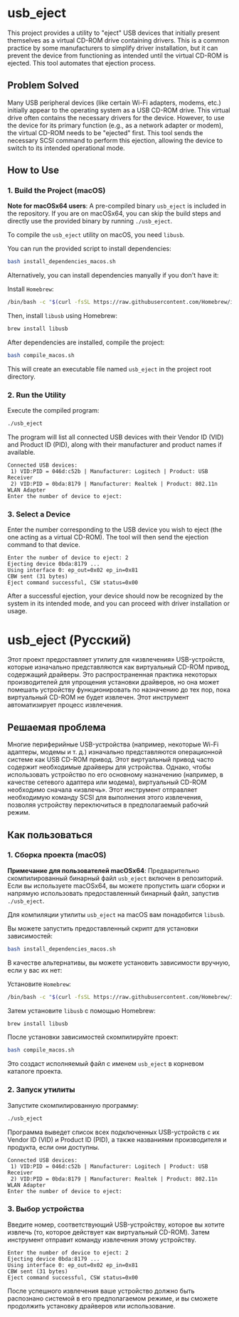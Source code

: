 # usb_eject

This project provides a utility to "eject" USB devices that initially present themselves as a virtual CD-ROM drive containing drivers. This is a common practice by some manufacturers to simplify driver installation, but it can prevent the device from functioning as intended until the virtual CD-ROM is ejected. This tool automates that ejection process.

## Problem Solved

Many USB peripheral devices (like certain Wi-Fi adapters, modems, etc.) initially appear to the operating system as a USB CD-ROM drive. This virtual drive often contains the necessary drivers for the device. However, to use the device for its primary function (e.g., as a network adapter or modem), the virtual CD-ROM needs to be "ejected" first. This tool sends the necessary SCSI command to perform this ejection, allowing the device to switch to its intended operational mode.

## How to Use

### 1. Build the Project (macOS)

**Note for macOSx64 users**: A pre-compiled binary `usb_eject` is included in the repository. If you are on macOSx64, you can skip the build steps and directly use the provided binary by running `./usb_eject`.

To compile the `usb_eject` utility on macOS, you need `libusb`.

You can run the provided script to install dependencies:
```bash
bash install_dependencies_macos.sh
```

Alternatively, you can install dependencies manyally if you don't have it:

Install `Homebrew`:
```bash
/bin/bash -c "$(curl -fsSL https://raw.githubusercontent.com/Homebrew/install/HEAD/install.sh)"
```

Then, install `libusb` using Homebrew:
```bash
brew install libusb
```

After dependencies are installed, compile the project:
```bash
bash compile_macos.sh
```
This will create an executable file named `usb_eject` in the project root directory.

### 2. Run the Utility

Execute the compiled program:
```bash
./usb_eject
```

The program will list all connected USB devices with their Vendor ID (VID) and Product ID (PID), along with their manufacturer and product names if available.

```
Connected USB devices:
 1) VID:PID = 046d:c52b | Manufacturer: Logitech | Product: USB Receiver
 2) VID:PID = 0bda:8179 | Manufacturer: Realtek | Product: 802.11n WLAN Adapter
Enter the number of device to eject:
```

### 3. Select a Device

Enter the number corresponding to the USB device you wish to eject (the one acting as a virtual CD-ROM). The tool will then send the ejection command to that device.

```
Enter the number of device to eject: 2
Ejecting device 0bda:8179 ...
Using interface 0: ep_out=0x02 ep_in=0x81
CBW sent (31 bytes)
Eject command successful, CSW status=0x00
```

After a successful ejection, your device should now be recognized by the system in its intended mode, and you can proceed with driver installation or usage.

# usb_eject (Русский)

Этот проект предоставляет утилиту для «извлечения» USB-устройств, которые изначально представляются как виртуальный CD-ROM привод, содержащий драйверы. Это распространенная практика некоторых производителей для упрощения установки драйверов, но она может помешать устройству функционировать по назначению до тех пор, пока виртуальный CD-ROM не будет извлечен. Этот инструмент автоматизирует процесс извлечения.

## Решаемая проблема

Многие периферийные USB-устройства (например, некоторые Wi-Fi адаптеры, модемы и т. д.) изначально представляются операционной системе как USB CD-ROM привод. Этот виртуальный привод часто содержит необходимые драйверы для устройства. Однако, чтобы использовать устройство по его основному назначению (например, в качестве сетевого адаптера или модема), виртуальный CD-ROM необходимо сначала «извлечь». Этот инструмент отправляет необходимую команду SCSI для выполнения этого извлечения, позволяя устройству переключиться в предполагаемый рабочий режим.

## Как пользоваться

### 1. Сборка проекта (macOS)

**Примечание для пользователей macOSx64**: Предварительно скомпилированный бинарный файл `usb_eject` включен в репозиторий. Если вы используете macOSx64, вы можете пропустить шаги сборки и напрямую использовать предоставленный бинарный файл, запустив `./usb_eject`.

Для компиляции утилиты `usb_eject` на macOS вам понадобится `libusb`.

Вы можете запустить предоставленный скрипт для установки зависимостей:
```bash
bash install_dependencies_macos.sh
```

В качестве альтернативы, вы можете установить зависимости вручную, если у вас их нет:

Установите `Homebrew`:
```bash
/bin/bash -c "$(curl -fsSL https://raw.githubusercontent.com/Homebrew/install/HEAD/install.sh)"
```

Затем установите `libusb` с помощью Homebrew:
```bash
brew install libusb
```

После установки зависимостей скомпилируйте проект:
```bash
bash compile_macos.sh
```
Это создаст исполняемый файл с именем `usb_eject` в корневом каталоге проекта.

### 2. Запуск утилиты

Запустите скомпилированную программу:
```bash
./usb_eject
```

Программа выведет список всех подключенных USB-устройств с их Vendor ID (VID) и Product ID (PID), а также названиями производителя и продукта, если они доступны.

```
Connected USB devices:
 1) VID:PID = 046d:c52b | Manufacturer: Logitech | Product: USB Receiver
 2) VID:PID = 0bda:8179 | Manufacturer: Realtek | Product: 802.11n WLAN Adapter
Enter the number of device to eject:
```

### 3. Выбор устройства

Введите номер, соответствующий USB-устройству, которое вы хотите извлечь (то, которое действует как виртуальный CD-ROM). Затем инструмент отправит команду извлечения этому устройству.

```
Enter the number of device to eject: 2
Ejecting device 0bda:8179 ...
Using interface 0: ep_out=0x02 ep_in=0x81
CBW sent (31 bytes)
Eject command successful, CSW status=0x00
```

После успешного извлечения ваше устройство должно быть распознано системой в его предполагаемом режиме, и вы сможете продолжить установку драйверов или использование.
